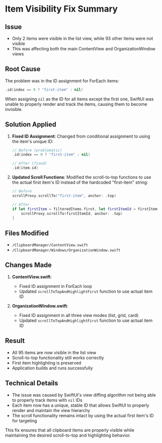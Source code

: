 # Item Visibility Fix Summary

## Issue
- Only 2 items were visible in the list view, while 93 other items were not visible
- This was affecting both the main ContentView and OrganizationWindow views

## Root Cause
The problem was in the ID assignment for ForEach items:
```swift
.id(index == 0 ? "first-item" : nil)
```

When assigning `nil` as the ID for all items except the first one, SwiftUI was unable to properly render and track the items, causing them to become invisible.

## Solution Applied
1. **Fixed ID Assignment**: Changed from conditional assignment to using the item's unique ID:
   ```swift
   // Before (problematic)
   .id(index == 0 ? "first-item" : nil)
   
   // After (fixed)
   .id(item.id)
   ```

2. **Updated Scroll Functions**: Modified the scroll-to-top functions to use the actual first item's ID instead of the hardcoded "first-item" string:
   ```swift
   // Before
   scrollProxy.scrollTo("first-item", anchor: .top)
   
   // After
   if let firstItem = filteredItems.first, let firstItemId = firstItem.id {
       scrollProxy.scrollTo(firstItemId, anchor: .top)
   }
   ```

## Files Modified
- `/ClipboardManager/ContentView.swift`
- `/ClipboardManager/Windows/OrganizationWindow.swift`

## Changes Made
1. **ContentView.swift**: 
   - Fixed ID assignment in ForEach loop
   - Updated `scrollToTopAndHighlightFirst` function to use actual item ID

2. **OrganizationWindow.swift**:
   - Fixed ID assignment in all three view modes (list, grid, card)
   - Updated `scrollToTopAndHighlightFirst` function to use actual item ID

## Result
- All 95 items are now visible in the list view
- Scroll-to-top functionality still works correctly
- First item highlighting is preserved
- Application builds and runs successfully

## Technical Details
- The issue was caused by SwiftUI's view diffing algorithm not being able to properly track items with `nil` IDs
- Each item now has a unique, stable ID that allows SwiftUI to properly render and maintain the view hierarchy
- The scroll functionality remains intact by using the actual first item's ID for targeting

This fix ensures that all clipboard items are properly visible while maintaining the desired scroll-to-top and highlighting behavior.
